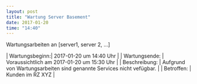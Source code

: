 ```yaml
---
layout: post
title: "Wartung Server Basement"
date: 2017-01-20
time: "14:40"
---
```


Wartungsarbeiten an [server1, server 2, ...]

| Wartungsbeginn:| 2017-01-20 um 14:40 Uhr | 
| Wartungsende:  | Voraussichtlich am 2017-01-20 um 15:30 Uhr | 
| Beschreibung:  | Aufgrund von Wartungsarbeiten sind genannte Services nicht vefügbar. |
| Betroffen:     | Kunden im RZ XYZ |


